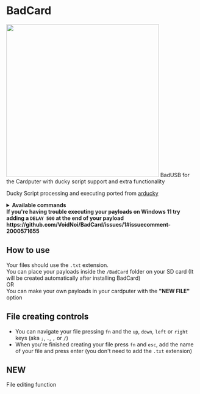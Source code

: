 # BadCard
<img src="https://github.com/VoidNoi/BadCard/blob/main/BADCARD.png" height="400">
BadUSB for the Cardputer with ducky script support and extra functionality

Ducky Script processing and executing ported from [arducky](https://github.com/Creased/arducky)

<details>
  <summary>
    <strong>Available commands</strong>
  </summary>
  
     (1) Commands without payload:
     - ENTER
     - MENU <=> APP
     - DOWNARROW <=> DOWN
     - LEFTARROW <=> LEFT
     - RIGHTARROW <=> RIGHT
     - UPARROW <=> UP
     - BREAK <=> PAUSE
     - CAPSLOCK
     - DELETE
     - END
     - ESC <=> ESCAPE
     - HOME
     - INSERT
     - NUMLOCK
     - PAGEUP
     - PAGEDOWN
     - PRINTSCREEN
     - SCROLLLOCK
     - SPACE
     - TAB
     - REPLAY (global commands aren't implemented)
     
     (2) Commands with payload:
     - DEFAULT_DELAY <=> DEFAULTDELAY (global commands aren't implemented.)
     - DELAY (+int)
     - STRING (+string)
     - GUI <=> WINDOWS (+char)
     - SHIFT (+char or key)
     - ALT (+char or key)
     - CTRL <=> CONTROL (+char or key)
     - REM (+string)
  
</details>
<strong>If you're having trouble executing your payloads on Windows 11 try adding a <code>DELAY 500</code> at the end of your payload https://github.com/VoidNoi/BadCard/issues/1#issuecomment-2000571655</strong>

## How to use
Your files should use the `.txt` extension.
<br/>
You can place your payloads inside the `/BadCard` folder on your SD card (It will be created automatically after installing BadCard)
<br/>
OR
<br/>
You can make your own payloads in your cardputer with the <strong>"NEW FILE"</strong> option 

## File creating controls
<ul>
  <li>
    You can navigate your file pressing <code>fn</code> and the <code>up</code>, <code>down</code>, <code>left</code> or <code>right</code> keys (aka <code>;</code>, <code>.</code>, <code>,</code> or <code>/</code>)
  </li>
  <li>
    When you're finished creating your file press <code>fn</code> and <code>esc</code>, add the name of your file and press enter (you don't need to add the <code>.txt</code> extension)
  </li>
</ul>

## NEW
  File editing function